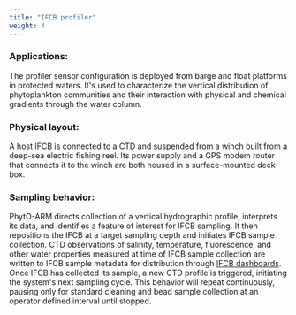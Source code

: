 ```yaml
---
title: "IFCB profiler"
weight: 4
---
```


### Applications:  
The profiler sensor configuration is deployed from barge and float platforms in protected 
waters. It's used to characterize the vertical distribution of phytoplankton communities 
and their interaction with physical and chemical gradients 
through the water column.

### Physical layout:  
A host IFCB is connected to a CTD and suspended from a winch built from a deep-sea 
electric fishing reel. Its power supply and a GPS modem router that connects it to the 
winch are both housed in a surface-mounted deck box.

### Sampling behavior:  
PhytO-ARM directs collection of a vertical hydrographic profile, interprets its data, and 
identifies a feature of interest for IFCB sampling. It then repositions the IFCB at a 
target sampling depth and initiates IFCB sample collection. CTD observations of salinity, 
temperature, fluorescence, and other water properties measured at time of IFCB sample 
collection are written to IFCB sample metadata for distribution through [IFCB dashboards][ifcbdb]. 
Once IFCB has collected its sample, a new CTD profile is triggered, initiating 
the system's next sampling cycle. This behavior will repeat continuously, pausing only for 
standard cleaning and bead sample collection at an operator defined interval until stopped.

  [ifcbdb]: https://github.com/WHOIGit/ifcbdb.git